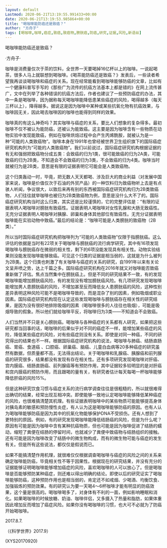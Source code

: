 ```yaml
---
layout: default
Lastmod: 2020-06-21T13:19:55.991433+00:00
date: 2020-06-21T13:19:53.985864+00:00
title: "喝咖啡能防癌还是致癌？"
author: "方舟子"
tags: [喝咖啡,咖啡,癌症,致癌,致癌物,膀胱癌,防癌,研究,证据,风险,新语丝]
---
```


喝咖啡能防癌还是致癌？

·方舟子·

咖啡是消费量仅次于茶的饮料，全世界一天要喝掉16亿杯以上的咖啡。一说起喝茶，很多人马上就联想到喝咖啡。《喝茶能防癌还是致癌？》发表后，一些读者希望我再谈谈喝咖啡和癌症的关系。现在经常能看到喝咖啡能够防癌的文章，比如有一个健康科普写手写的《那些广为流传的抗癌方法基本上都是错的》在网上流传甚广，文中在列举了各种错误的抗癌方法后，作者也建议了一些预防癌症的办法，其中一条是喝咖啡，因为据称每天喝咖啡能降低患某些癌症的风险，喝得越多（每天三杯以上），降得越多。据说这是因为咖啡中某种或某些抗氧化物有抗癌效果，与咖啡因无关，因此喝去咖啡因的咖啡也能得到同样的效果。

咖啡真的有这么神奇吗？其实咖啡与癌症的关系，要比人们想象的复杂得多。最初咖啡不仅不被认为能防癌，还被认为能致癌。这主要是因为咖啡含有一些物质在动物实验中发现能致癌，例如在咖啡烘焙过程中会产生丙烯酰胺，就被认为是一种“可能的人类致癌物”。咖啡本身在1991年也曾经被世界卫生组织旗下的国际癌症研究机构列为“可能的人类致癌物”。我们以前说过，国际癌症研究机构根据证据的有无和强弱把致癌物分成五类：会致癌的归为1类，很可能致癌的归为2A类，可能致癌的归为2B类，不知道会不会致癌的归为3类，不会致癌的归为4类。咖啡当时就被归为是2B类，意思是有限的证据表明它可能会是人类致癌物。

这个归类轰动一时，毕竟，把无数人天天都喝、涉及巨大的商业利益（对发展中国家来说，咖啡是价值仅次于石油的外贸产品）的一种饮料归为致癌物听上去是有点骇人听闻，争议很大，以致后来再有别的东西被国际癌症研究机构归为2B类致癌物，人们往往就举咖啡也被归为2B类致癌物为例，意思是没什么大不了的。国际癌症研究机构当时这么归类，其实还是比较谨慎的，它的完整评估是：“有限的证据表明人喝咖啡对膀胱有致癌性。证据表明人喝咖啡对女性乳腺和大肠无致癌性。无充分证据表明人喝咖啡对胰腺、卵巢和身体其他部位有致癌性。无充分证据表明咖啡能在实验动物中致癌。”最后的结论是：“咖啡可能是人类膀胱的致癌物（2B类）。”

所以当时国际癌症研究机构把咖啡列为“可能的人类致癌物”仅限于指膀胱癌。这么评估的依据是当时有22项关于喝咖啡与膀胱癌的流行病学研究，其中有16项发现喝咖啡与膀胱癌存在微弱的相关性，剩下的6项没能发现具有相关性。动物实验结果则没能发现咖啡能够致癌。可见这个归类的证据是相当弱的，这就是为什么被列为2B类。这个归类也刺激了有关咖啡与癌症的关系的研究，自1991年以来有关论文呈井喷之势，达上千篇之多。国际癌症研究机构在2016年就又对咖啡能否致癌重新做了评估。焦点当然集中在膀胱癌上。但是不同的研究结果不一致，有的发现喝咖啡能增加膀胱癌风险，有的发现没有增加膀胱癌风险。有几项研究发现喝咖啡能增加男人患膀胱癌的风险，不增加甚至反而降低女人患膀胱癌的风险，这种性别差异表明这种风险可能不是喝咖啡导致的，而是混杂了别的因素，例如吸烟或职业因素。国际癌症研究机构现在认定这些发现喝咖啡与膀胱癌存在相关性的研究结果，是因为没有很好地排除吸烟的因素（喝咖啡很多的人往往也吸烟），可能是吸烟导致的假象。所以他们就给咖啡平反，将咖啡归为3类——不知道会不会致癌。

人们当然并不只是关心膀胱癌。喝咖啡与各种癌症的关系都有人研究，如果把这些研究都当回事的话，喝咖啡的后果似乎对不同的癌症不一样，能增加某些癌症的风险，降低某些癌症的风险，对有些癌症则没有关系。即使是对同一种癌，不同的研究得出的结果也不一样。根据国际癌症研究机构的说法，喝咖啡与肺癌、结肠直肠癌、胃癌、食道癌 、口腔癌、卵巢癌、脑癌、儿童白血病等20多种癌症的研究虽然有数据，但质量都不高，无法得出结论。关于喝咖啡和乳腺癌、胰腺癌和前列腺癌的研究很多，结果都没有发现有存在相关性。还有多项研究发现喝咖啡对肝癌、宫内膜癌、结肠直肠癌、前列腺癌等有预防作用，其中证据较多较明显的是对肝癌和宫内膜癌的预防作用，而且跟喝的量有关，有研究者估计每天每喝一杯咖啡能够降低肝癌的风险15%。

但是这种研究饮食习惯与癌症关系的流行病学调查往往是很粗糙的，所以就很难得出确切的结果，经常出现互相冲突。即使能够一致地认定喝咖啡能够降低某种癌症的风险，也很难搞清楚其机理。有些证据表明咖啡中的某些物质可能能够提高身体对胰岛素的敏感和预防慢性炎症，有人认为这是喝咖啡能够防癌的原因。也有人认为喝咖啡能够防癌是因为其中的抗氧化物能够保护DNA不受损伤。还有人想到了更特别的原因。例如，有的研究发现喝咖啡能降低结肠癌的风险，但是为什么呢？原因有可能是因为咖啡中含有某种抗癌物质，但也可能是因为咖啡促进了结肠的蠕动，缩短了粪便在结肠的停留时间，也就减少了粪便中致癌物与结肠组织的接触。还有可能是因为咖啡改变了结肠中的微生物构成，而有的微生物可能与癌症的发生有关。但是所有这些说法，都仅仅是假说而已。

如果不能搞清楚作用机理，就很难仅仅根据调查喝咖啡与癌症的风险之间的关系来确定咖啡能防癌，毕竟相关性不等于因果性。根据现在的研究结果，并没有充分的证据能够证明喝咖啡能够增加癌症的风险，喜欢喝咖啡的人可以放心了。但是喝咖啡是否能够预防某种癌症，则还难以得出明确的结论。即使以后的研究证实了喝咖啡能够防癌，这种预防作用也是相当弱的，肯定还不如戒烟、少喝酒、均衡饮食、加强锻炼的预防效果。有的研究认为要一天喝4～6杯咖啡才能有明显的防癌效果，这个量是很高的。喝咖啡喝多了，对身体有不利的一面，例如影响睡眠和消化。如果喝咖啡的时候放糖、奶油、咖啡伴侣，又多摄入了热量和脂肪，如果体重因此增加反而增加了癌症风险。如果你没有喝咖啡的习惯，也大可不必就为了防癌开始喝咖啡。

2017.8.7.

（《科学世界》2017.9）

(XYS20170920)

